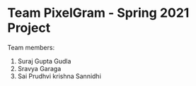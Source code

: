 # Team PixelGram - Spring 2021 Project
Team members:
1. Suraj Gupta Gudla 
2. Sravya Garaga
3. Sai Prudhvi krishna Sannidhi
